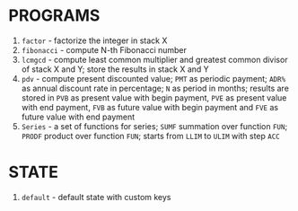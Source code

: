 # PROGRAMS
1. `factor` - factorize the integer in stack X
2. `fibonacci` - compute N-th Fibonacci number 
3. `lcmgcd` - compute least common multiplier and greatest common divisor of stack X and Y; store the results in stack X and Y
4. `pdv` - compute present discounted value; `PMT` as periodic payment; `ADR%` as annual discount rate in percentage; `N` as period in months; results are stored in `PVB` as present value with begin payment, `PVE` as present value with end payment, `FVB` as future value with begin payment and `FVE` as future value with end payment
5. `Series` - a set of functions for series; `SUMF` summation over function `FUN`; `PRODF` product over function `FUN`; starts from `LLIM` to `ULIM` with step `ACC`

# STATE
1. `default` - default state with custom keys
